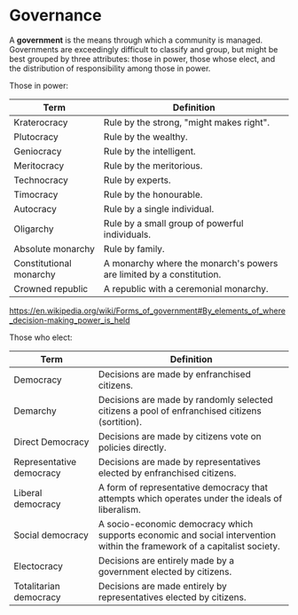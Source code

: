 Governance
==========
A **government** is the means through which a community is managed. Governments
are exceedingly difficult to classify and group, but might be best grouped by
three attributes: those in power, those whose elect, and the distribution of
responsibility among those in power.

Those in power:

| Term                    | Definition                                                           |
|-------------------------|----------------------------------------------------------------------|
| Kraterocracy            | Rule by the strong, "might makes right".                             |
| Plutocracy              | Rule by the wealthy.                                                 |
| Geniocracy              | Rule by the intelligent.                                             |
| Meritocracy             | Rule by the meritorious.                                             |
| Technocracy             | Rule by experts.                                                     |
| Timocracy               | Rule by the honourable.                                              |
| Autocracy               | Rule by a single individual.                                         |
| Oligarchy               | Rule by a small group of powerful individuals.                       |
| Absolute monarchy       | Rule by family.                                                      |
| Constitutional monarchy | A monarchy where the monarch's powers are limited by a constitution. |
| Crowned republic        | A republic with a ceremonial monarchy.                               |
https://en.wikipedia.org/wiki/Forms_of_government#By_elements_of_where_decision-making_power_is_held

Those who elect:

| Term                     | Definition                                                                                                               |
|--------------------------|--------------------------------------------------------------------------------------------------------------------------|
| Democracy                | Decisions are made by enfranchised citizens.                                                                             |
| Demarchy                 | Decisions are made by randomly selected citizens a pool of enfranchised citizens (sortition).                            |
| Direct Democracy         | Decisions are made by citizens vote on policies directly.                                                                |
| Representative democracy | Decisions are made by representatives elected by enfranchised citizens.                                                  |
| Liberal democracy        | A form of representative democracy that attempts which operates under the ideals of liberalism.                          |
| Social democracy         | A socio-economic democracy which supports economic and social intervention within the framework of a capitalist society. |
| Electocracy              | Decisions are entirely made by a government elected by citizens.                                                         |
| Totalitarian democracy   | Decisions are made entirely by representatives elected by citizens.                                                      |



